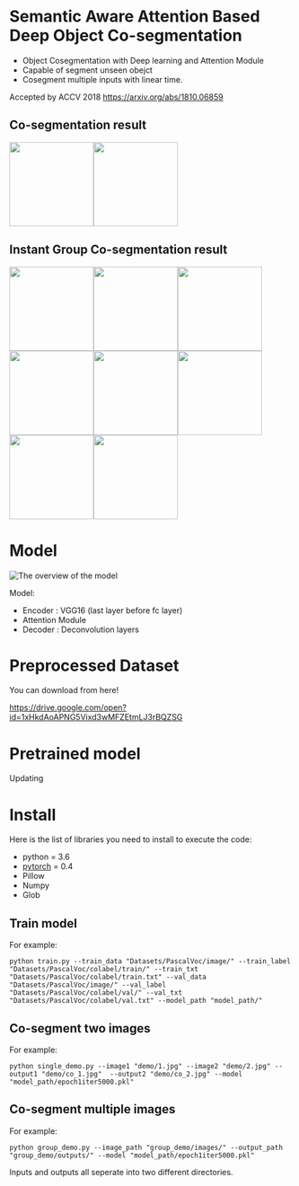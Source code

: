 # Semantic Aware Attention Based Deep Object Co-segmentation

  - Object Cosegmentation with Deep learning and Attention Module
  - Capable of segment unseen obejct
  - Cosegment multiple inputs with linear time.
 
 Accepted by ACCV 2018
 https://arxiv.org/abs/1810.06859
 
 ## Co-segmentation result
<img src="demo/co_1.jpg" width="150"><img src="demo/co_2.jpg" width="150">

 ## Instant Group Co-segmentation result
<img src="group_demo/outputs/co_0.jpg" width="150"><img src="group_demo/outputs/co_1.jpg" width="150"><img src="group_demo/outputs/co_2.jpg" width="150"><img src="group_demo/outputs/co_3.jpg" width="150"><img src="group_demo/outputs/co_4.jpg" width="150"><img src="group_demo/outputs/co_5.jpg" width="150"><img src="group_demo/outputs/co_6.jpg" width="150"><img src="group_demo/outputs/co_7.jpg" width="150">



# Model
![The overview of the model](paper_images/model1.png "Model")


Model:
  - Encoder : VGG16 (last layer before fc layer)
  - Attention Module
  - Decoder : Deconvolution layers


# Preprocessed Dataset
You can download from here!

https://drive.google.com/open?id=1xHkdAoAPNG5Vixd3wMFZEtmLJ3rBQZSG

# Pretrained model
Updating


# Install

Here is the list of libraries you need to install to execute the code:
- python = 3.6
- [pytorch](http://pytorch.org/) = 0.4
- Pillow
- Numpy
- Glob

## Train model
For example:
```
python train.py --train_data "Datasets/PascalVoc/image/" --train_label "Datasets/PascalVoc/colabel/train/" --train_txt "Datasets/PascalVoc/colabel/train.txt" --val_data "Datasets/PascalVoc/image/" --val_label "Datasets/PascalVoc/colabel/val/" --val_txt "Datasets/PascalVoc/colabel/val.txt" --model_path "model_path/"
```

## Co-segment two images
For example:
```
python single_demo.py --image1 "demo/1.jpg" --image2 "demo/2.jpg" --output1 "demo/co_1.jpg"  --output2 "demo/co_2.jpg" --model "model_path/epoch1iter5000.pkl"
```

## Co-segment multiple images
For example:
```
python group_demo.py --image_path "group_demo/images/" --output_path "group_demo/outputs/" --model "model_path/epoch1iter5000.pkl"
```
Inputs and outputs all seperate into two different directories.

